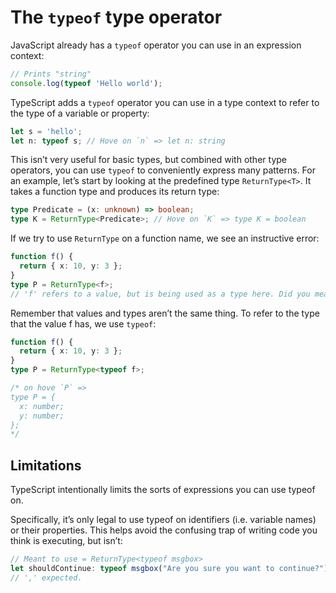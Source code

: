 # The `typeof` type operator

JavaScript already has a `typeof` operator you can use in an expression context:

```js
// Prints "string"
console.log(typeof 'Hello world');
```

TypeScript adds a `typeof` operator you can use in a type context to refer to the type of a variable or property:

```ts
let s = 'hello';
let n: typeof s; // Hove on `n` => let n: string
```

This isn’t very useful for basic types, but combined with other type operators, you can use `typeof` to conveniently express many patterns. For an example, let’s start by looking at the predefined type `ReturnType<T>`. It takes a function type and produces its return type:

```ts
type Predicate = (x: unknown) => boolean;
type K = ReturnType<Predicate>; // Hove on `K` => type K = boolean
```

If we try to use `ReturnType` on a function name, we see an instructive error:

```ts
function f() {
  return { x: 10, y: 3 };
}
type P = ReturnType<f>;
// 'f' refers to a value, but is being used as a type here. Did you mean 'typeof f'?
```

Remember that values and types aren’t the same thing. To refer to the type that the value f has, we use `typeof`:

```ts
function f() {
  return { x: 10, y: 3 };
}
type P = ReturnType<typeof f>;

/* on hove `P` => 
type P = {
  x: number;
  y: number;
};
*/
```

## Limitations

TypeScript intentionally limits the sorts of expressions you can use typeof on.

Specifically, it’s only legal to use typeof on identifiers (i.e. variable names) or their properties. This helps avoid the confusing trap of writing code you think is executing, but isn’t:

```ts
// Meant to use = ReturnType<typeof msgbox>
let shouldContinue: typeof msgbox("Are you sure you want to continue?");
// ',' expected.
```
